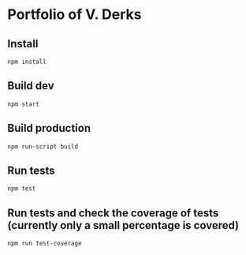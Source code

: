 # Portfolio of V. Derks

## Install
`npm install`

## Build dev
`npm start`

## Build production
`npm run-script build`

## Run tests
`npm test`

## Run tests and check the coverage of tests (currently only a small percentage is covered)
`npm run test-coverage`